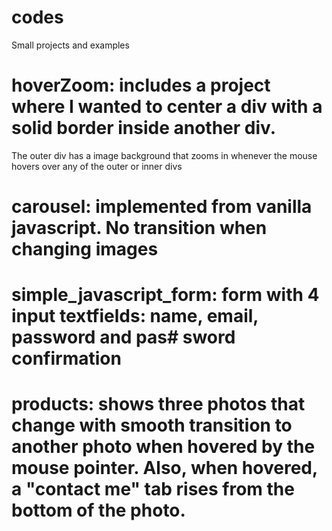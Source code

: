 # codes
Small projects and examples

# hoverZoom: includes a project where I wanted to center a div with a solid border inside another div. 
The outer div has a image background that zooms in whenever the mouse hovers over any of the outer or inner divs

# carousel: implemented from vanilla javascript. No transition when changing images

# simple_javascript_form: form with 4 input textfields: name, email, password and pas# sword confirmation

# products: shows three photos that change with smooth transition to another photo when hovered by the mouse pointer. Also, when hovered, a "contact me" tab rises from the bottom of the photo.



